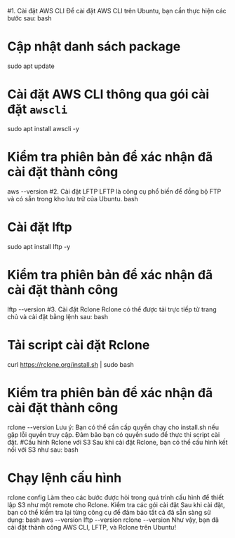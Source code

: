 #1. Cài đặt AWS CLI
Để cài đặt AWS CLI trên Ubuntu, bạn cần thực hiện các bước sau:
bash
# Cập nhật danh sách package
sudo apt update
# Cài đặt AWS CLI thông qua gói cài đặt `awscli`
sudo apt install awscli -y
# Kiểm tra phiên bản để xác nhận đã cài đặt thành công
aws --version
#2. Cài đặt LFTP
LFTP là công cụ phổ biến để đồng bộ FTP và có sẵn trong kho lưu trữ của Ubuntu.
bash
# Cài đặt lftp
sudo apt install lftp -y
# Kiểm tra phiên bản để xác nhận đã cài đặt thành công
lftp --version
#3. Cài đặt Rclone
Rclone có thể được tải trực tiếp từ trang chủ và cài đặt bằng lệnh sau:
bash
# Tải script cài đặt Rclone
curl https://rclone.org/install.sh | sudo bash
# Kiểm tra phiên bản để xác nhận đã cài đặt thành công
rclone --version
Lưu ý: Bạn có thể cần cấp quyền chạy cho install.sh nếu gặp lỗi quyền truy cập. Đảm bảo bạn có quyền sudo để thực thi script cài đặt.
#Cấu hình Rclone với S3
Sau khi cài đặt Rclone, bạn có thể cấu hình kết nối với S3 như sau:
bash
# Chạy lệnh cấu hình
rclone config
Làm theo các bước được hỏi trong quá trình cấu hình để thiết lập S3 như một remote cho Rclone.
Kiểm tra các gói cài đặt
Sau khi cài đặt, bạn có thể kiểm tra lại từng công cụ để đảm bảo tất cả đã sẵn sàng sử dụng:
bash
aws --version
lftp --version
rclone --version
Như vậy, bạn đã cài đặt thành công AWS CLI, LFTP, và Rclone trên Ubuntu!
